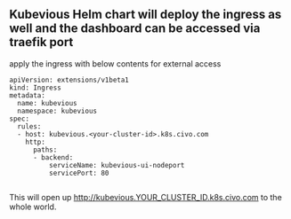 ## Kubevious Helm chart will deploy the ingress as well and the dashboard can be accessed via traefik port

apply the ingress with below contents for external access 

```
apiVersion: extensions/v1beta1
kind: Ingress
metadata:
  name: kubevious
  namespace: kubevious
spec:
  rules:
  - host: kubevious.<your-cluster-id>.k8s.civo.com
    http:
      paths:
      - backend:
          serviceName: kubevious-ui-nodeport
          servicePort: 80
          
```
This will open up http://kubevious.YOUR_CLUSTER_ID.k8s.civo.com to the whole world.

       
